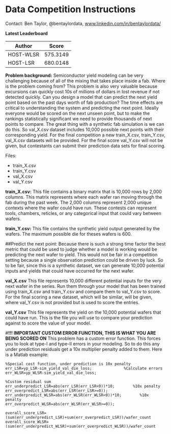 # Data Competition Instructions

Contact: Ben Taylor, @bentaylordata, www.linkedin.com/in/bentaylordata/

**Latest Leaderboard**

| Author  | Score |
| ------------- | ------------- |
| HOST-WLSR  | 575.3149  |
| HOST-LSR  | 680.0148  |



**Problem background:**
Semiconductor yield modeling can be very challenging because of all of the mixing that takes place inside a fab. Where is the problem coming from? This problem is also very valuable because excursions can quickly cost 10s of millions of dollars in lost revenue if not detected quickly. Can you design a model that can predict the next yield point based on the past days worth of fab production? The time effects are critical to understanding the system and predicting the next point. Ideally everyone would be scored on the next unseen point, but to make the rankings statistically significant we need to provide thousands of next points to compare. The great thing with a synthetic fab simulation is we can do this. So val_X.csv dataset includes 10,000 possible next points with their corresponding yield. For the final competition a new train_X.csv, train_Y.csv, val_X.csv datasets will be provided. For the final score val_Y.csv will not be given, but contestants can submit their prediction data sets for final scoring.


Files:

  * train_X.csv
  * train_Y.csv
  * val_X.csv
  * val_Y.csv

**train_X.csv:**
This file contains a binary matrix that is 10,000 rows by 2,000 columns. This matrix represents where each wafer ran moving through the fab during the past week. The 2,000 columns represent 2,000 unique contexts where the wafer could have run. These contests can represent tools, chambers, reticles, or any categorical input that could vary between wafers.

**train_Y.csv:**
This file contains the synthetic yield output generated by the wafers. The maximum possible die for theses wafers is 600.

##Predict the next point:
Because there is such a strong time factor the best metric that could be used to judge whether a model is working would be predicting the next wafer to yield. This would not be fair in a competition setting because a single observation prediction could be driven by luck. So to be fair, since this is a synthetic dataset, we can generate 10,000 potential inputs and yields that could have occurred for the next wafer.

**val_X.csv**
This file represents 10,000 different potential inputs for the very next wafer in the series. Run them through your model that has been trained using train_X.csv and train_Y.csv and compare them to val_Y.csv to score. For the final scoring a new dataset, which will be similar, will be given, where val_Y.csv is not provided but is used to score the entries.

**val_Y.csv**
This file represents the yield on the 10,000 potential wafers that could have run. This is the file you will use to compare your prediction against to score the value of your model.

#**!!! IMPORTANT CUSTOM ERROR FUNCTION, THIS IS WHAT YOU ARE BEING SCORED ON**
This problem has a custom error function. This forces you to look at type-I and type-II errors in your modeling. So to do this any under prediction residuals get a 10x multiplier penalty added to them. Here is a Matlab example:

```
%Special cost function, under prediction is 10x penalty
err_LSR=yp_LSR-sim_yield_val_die_loss;              %Calculate errors
err_WLSR=yp_WLSR-sim_yield_val_die_loss;

%Custom residual sum
err_underpredict_LSR=abs(err_LSR(err_LSR<0))*10;        %10x penalty
err_overpredict_LSR=abs(err_LSR(err_LSR>=0));
err_underpredict_WLSR=abs(err_WLSR(err_WLSR<0))*10;        %10x penalty
err_overpredict_WLSR=abs(err_WLSR(err_WLSR>=0));

overall_score_LSR=(sum(err_underpredict_LSR)+sum(err_overpredict_LSR))/wafer_count
overall_score_WLSR=(sum(err_underpredict_WLSR)+sum(err_overpredict_WLSR))/wafer_count
```
